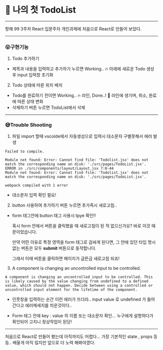 # 🐶 나의 첫 TodoList

---

항해 99 3주차 React 입문주차 개인과제에 처음으로 React로 만들어 보았다.

---

### 😝구현기능

1. Todo 추가하기

- 제목과 내용을 입력하고 추가하기 누르면 Working.. 🔥 아래에 새로운 Todo 생성후 input 입력창 초기화

2. Todo 상태에 따른 위치 배치

- Todo를 완료하기 전이면 Working.. 🔥 라인, Done..! 🎉 라인에 생기며, 취소, 완료에 따른 상태 변화
- 삭제하기 버튼 누르면 TodoList에서 삭제

---

### 😅Trouble Shooting

1. 파일 import 할때 vscolde에서 자동생성으로 입력시 대소문자 구별못해서 에러 발생

```
Failed to compile.

Module not found: Error: Cannot find file: 'Todolist.jsx' does not match the corresponding name on disk: './src/pages/TodoList.jsx'.
ERROR in ./src/components/layout/Layout.jsx 7:0-44
Module not found: Error: Cannot find file: 'Todolist.jsx' does not match the corresponding name on disk: './src/pages/TodoList.jsx'.

webpack compiled with 1 error
```

- 대소문자 입력 확인 필요!

2. button 사용하여 추가하기 버튼 누르면 추가즉시 새로고침..

- form 태그안에 button 태그 사용시 tpye 확인!!

  혹시 form 안에서 버튼을 클릭했을 때 새로고침이 된 적 없으신가요? 바로 이것 때문이었습니다.

  만약 어떤 이유로 특정 영역을 form 태그로 감싸게 된다면, 그 안에 있던 타입 명시 없는 버튼은 모두 **submit** 버튼으로 동작합니다.

  그래서 이때 버튼을 클릭하면 페이지가 급뜬금 새로고침 되죠!

3. A component is changing an uncontrolled input to be controlled.

```
A component is changing an uncontrolled input to be controlled. This is likely caused by the value changing from undefined to a defined value, which should not happen. Decide between using a controlled or uncontrolled input element for the lifetime of the component.
```

- 인풋창을 입력하는 순간 이런 에러가 뜨더라.. input value 로 undefined 가 들어간다고 에러메세지를 띄운것이다..

- Form 태그 안에 key : value 의 이름 또는 대소문자 확인... 누구에게 설명하다가 확인되어 고치니 정상작업이 된당!

---

처음으로 React로 만들어 봤는데 아직까지도 어렵다...
가장 기본적인 state , props 등등..
배울게 아직 많지만 앞으로 더 노력 해봐야겠다.
